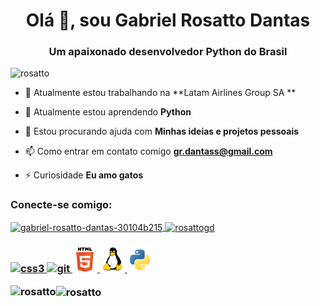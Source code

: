 <h1 align="center">Olá 👋, sou Gabriel Rosatto Dantas</h1>
<h3 align="center">Um apaixonado desenvolvedor Python do Brasil</h3>

<p align="left"> <img src ="https://komarev.com/ghpvc/?username=rosatto&label=Profile%20views&color=0e75b6&style=flat" alt="rosatto" /> </p>

- 🔭 Atualmente estou trabalhando na **Latam Airlines Group SA **

- 🌱 Atualmente estou aprendendo **Python**

- 🤝 Estou procurando ajuda com **Minhas ideias e projetos pessoais**

- 📫 Como entrar em contato comigo **gr.dantass@gmail.com**

- ⚡ Curiosidade **Eu amo gatos**

<h3 align="left">Conecte-se comigo:</h3>
<p align="left">
<a href="https://linkedin.com/in/gabriel-rosatto-dantas-30104b215" target="blank"><img align="center" src="https://raw.githubusercontent.com/rahuldkjain /github-profile-readme-generator/master/src/images/icons/Social/linked-in-alt.svg" alt="gabriel-rosatto-dantas-30104b215" height="30" width="40" /> </a>
<a href="https://instagram.com/rosattogd" target="blank"><img align="center" src="https://raw.githubusercontent.com/rahuldkjain/github-profile -readme-generator/master/src/images/icons/Social/instagram.svg" alt="rosattogd" height="30" width="40" /></a> </p> <h3 align=
"

left ">Idiomas e ferramentas:</h3>
<p align="left"> <a href="https://www.w3schools.com/css/" target="_blank" rel="noreferrer"> <img src="https://raw.githubusercontent. com/devicons/devicon/master/icons/css3/css3-original-wordmark.svg" alt="css3" width="40" height="40"/> </a> <a href="https:// git-scm.com/" target="_blank" rel="noreferrer"> <img src="https://www.vectorlogo.zone/logos/git-scm/git-scm-icon.svg" alt=" git" width="40" height="40"/> </a> <a href="https://www.w3.org/html/" target="_blank" rel="noreferrer"> <img src ="https://raw.githubusercontent.com/devicons/devicon/master/icons/html5/html5-original-wordmark.svg" alt="html5" width="40" height="40"/> </a> <a href="https:// www.linux.org/" target="_blank" rel="noreferrer"> <img src="https://raw.githubusercontent.com/devicons/devicon/master/icons/linux/linux-original.svg" alt ="linux" width="40" height="40"/> </a> <a href="https://www.python.org" target="_blank" rel="noreferrer"> <img src= "https://raw.githubusercontent.com/devicons/devicon/master/icons/python/python-original.svg" alt="python" width="40" height="40"/> </a> </ p>

<p><img align="left" src="https://github-readme-stats.vercel.app/api/top-langs?username=rosatto&show_icons=true&locale=en&layout=compact" alt="rosatto" /> </p>

<p> <img align="center" src="https://github-readme-stats.vercel.app/api?username=rosatto&show_icons=true&locale=en" alt="rosatto" /> </p>

